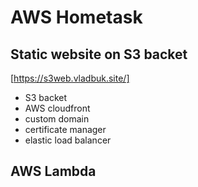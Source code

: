 # AWS Hometask

## Static website on S3 backet

[https://s3web.vladbuk.site/]

- S3 backet
- AWS cloudfront
- custom domain
- certificate manager
- elastic load balancer

## AWS Lambda


